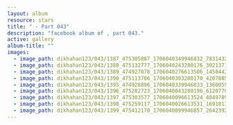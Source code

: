 ```yaml
---
layout: album
resource: stars
title: " - Part 043"
description: "facebook album of , part 043."
active: gallery
album-title: ""
images:
  - image_path: dikhahan123/043/1387_475305887_1706040349946832_7831432464706083082_n.jpg
  - image_path: dikhahan123/043/1388_475132777_1706040243280176_3021371494016167741_n.jpg
  - image_path: dikhahan123/043/1389_474927878_1706040276613506_145844296029967831_n.jpg
  - image_path: dikhahan123/043/1390_475113706_1706040303280170_4207805404091582845_n.jpg
  - image_path: dikhahan123/043/1395_474928896_1706040339946833_1360059735976147737_n.jpg
  - image_path: dikhahan123/043/1396_475282723_1706040043280196_6120770686862828977_n.jpg
  - image_path: dikhahan123/043/1397_475303577_1706040096613524_404978949692781958_n.jpg
  - image_path: dikhahan123/043/1398_475259117_1706040026613531_1691013802332111001_n.jpg
  - image_path: dikhahan123/043/1399_475412170_1706040099946857_2642392398904708532_n.jpg
---
```

